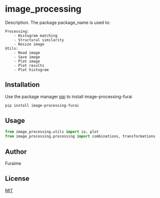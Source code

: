 # image_processing

Description. 
The package package_name is used to:

	Processing:
		- Histogram matching
		- Structural similarity
		- Resize image
	Utils:
		- Read image
		- Save image
		- Plot image
		- Plot results
		- Plot histogram

## Installation

Use the package manager [pip](https://pip.pypa.io/en/stable/) to install image-processing-furai

```bash
pip install image-processing-furai
```

## Usage

```python
from image_processing.utils import io, plot
from image_processing.processing import combinations, transformations
```

## Author
Furaime

## License
[MIT](https://choosealicense.com/licenses/mit/)
